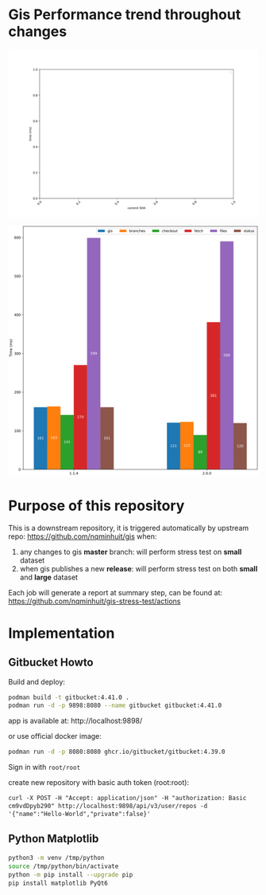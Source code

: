 # Gis Performance trend throughout changes

![performance visualize](data/gis_performance.svg)


![performance visualize](data/big/gis_performance.svg)

# Purpose of this repository

This is a downstream repository, it is triggered automatically by upstream repo: https://github.com/nqminhuit/gis when:

1. any changes to gis **master** branch: will perform stress test on **small** dataset
2. when gis publishes a new **release**: will perform stress test on both **small** and **large** dataset


Each job will generate a report at summary step, can be found at: https://github.com/nqminhuit/gis-stress-test/actions

# Implementation

## Gitbucket Howto

Build and deploy:
```bash
podman build -t gitbucket:4.41.0 .
podman run -d -p 9898:8080 --name gitbucket gitbucket:4.41.0
```
app is available at: http://localhost:9898/

or use official docker image:
```bash
podman run -d -p 8080:8080 ghcr.io/gitbucket/gitbucket:4.39.0
```

Sign in with `root/root`

create new repository with basic auth token (root:root):
```
curl -X POST -H "Accept: application/json" -H "authorization: Basic cm9vdDpyb290" http://localhost:9898/api/v3/user/repos -d '{"name":"Hello-World","private":false}'
```

## Python Matplotlib

```bash
python3 -m venv /tmp/python
source /tmp/python/bin/activate
python -m pip install --upgrade pip
pip install matplotlib PyQt6
```
